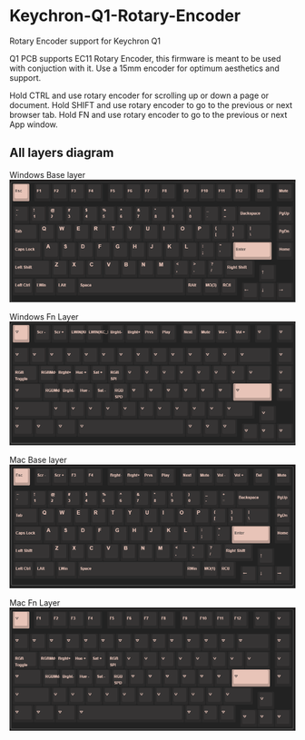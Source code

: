 # Keychron-Q1-Rotary-Encoder
Rotary Encoder support for Keychron Q1

Q1 PCB supports EC11 Rotary Encoder, this firmware is meant to be used with conjuction with it. Use a 15mm encoder for optimum aesthetics and support. 

Hold CTRL and use rotary encoder for scrolling up or down a page or document.
Hold SHIFT and use rotary encoder to go to the previous or next browser tab.
Hold FN and use rotary encoder to go to the previous or next App window. 

## All layers diagram
Windows Base layer
![image](https://raw.githubusercontent.com/hmfaysal/Keychron-Q1-Rotary-Encoder/main/images/win_base.PNG)

Windows Fn Layer
![image](https://github.com/hmfaysal/Keychron-Q1-Rotary-Encoder/blob/main/images/win_fn.PNG)

Mac Base layer
![image](https://github.com/hmfaysal/Keychron-Q1-Rotary-Encoder/blob/main/images/mac_base.PNG)

Mac Fn Layer
![image](https://raw.githubusercontent.com/hmfaysal/Keychron-Q1-Rotary-Encoder/main/images/mac_fn.PNG)